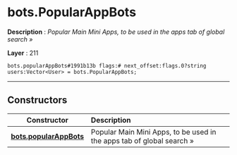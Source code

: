 # bots.PopularAppBots

**Description** : *Popular Main Mini Apps, to be used in the apps tab of global search »*

**Layer** : 211

```tl
bots.popularAppBots#1991b13b flags:# next_offset:flags.0?string users:Vector<User> = bots.PopularAppBots;
```

---

## Constructors

| Constructor | Description |
| :---: | :--- |
| [**bots.popularAppBots**](constructor/bots.popularAppBots) | Popular Main Mini Apps, to be used in the apps tab of global search » |